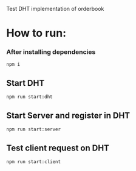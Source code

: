 Test DHT implementation of orderbook

# How to run:

### After installing dependencies
```angular2html
npm i
```


## Start DHT
```angular2html
npm run start:dht
```


## Start Server and register in DHT
```angular2html
npm run start:server
```


## Test client request on DHT
```angular2html
npm run start:client
```